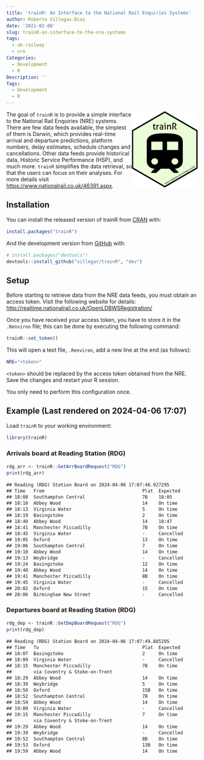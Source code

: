 ```yaml
---
title: 'trainR: An Interface to the National Rail Enquiries Systems'
author: Roberto Villegas-Diaz
date: '2021-02-08'
slug: trainR-an-interface-to-the-nre-systems
tags:
  - uk-railway
  - nre
Categories:
  - Development
  - R
Description: ''
Tags:
  - Development
  - R
---
```


<img src="https://raw.githubusercontent.com/villegar/trainR/main/inst/images/logo.png" alt="logo" align="right" height=200px/>

The goal of `trainR` is to provide a simple interface to the 
National Rail Enquiries (NRE) systems. There are few data feeds 
available, the simplest of them is Darwin, which provides real-time 
arrival and departure predictions, platform numbers, delay estimates, 
schedule changes and cancellations. Other data feeds provide historical 
data, Historic Service Performance (HSP), and much more. `trainR` 
simplifies the data retrieval, so that the users can focus on their 
analyses. For more details visit 
https://www.nationalrail.co.uk/46391.aspx.

## Installation

You can install the released version of trainR from [CRAN](https://CRAN.R-project.org) with:

``` r
install.packages("trainR")
```

And the development version from [GitHub](https://github.com/) with:

``` r
# install.packages("devtools")
devtools::install_github("villegar/trainR", "dev")
```

## Setup
Before starting to retrieve data from the NRE data feeds, you must obtain an access token. 
Visit the following website for details: http://realtime.nationalrail.co.uk/OpenLDBWSRegistration/

Once you have received your access token, you have to store it in the `.Renviron` file; this can be 
done by executing the following command:


```r
trainR::set_token()
```

This will open a text file, `.Renviron`, add a new line at the end (as follows):

```bash
NRE="<token>"
```

`<token>` should be replaced by the access token obtained from the NRE. Save the changes and restart 
your R session.

You only need to perform this configuration once.

## Example (Last rendered on 2024-04-06 17:07)

Load `trainR` to your working environment:

```r
library(trainR)
```

### Arrivals board at Reading Station (RDG)


```r
rdg_arr <- trainR::GetArrBoardRequest("RDG")
print(rdg_arr)
```

```
## Reading (RDG) Station Board on 2024-04-06 17:07:46.927295
## Time   From                                    Plat  Expected
## 18:08  Southampton Central                     7B    18:05
## 18:10  Abbey Wood                              14    On time
## 18:13  Virginia Water                          5     On time
## 18:19  Basingstoke                             2     On time
## 18:40  Abbey Wood                              14    18:47
## 18:41  Manchester Piccadilly                   7B    On time
## 18:45  Virginia Water                          -     Cancelled
## 19:05  Oxford                                  13    On time
## 19:06  Southampton Central                     7     On time
## 19:10  Abbey Wood                              14    On time
## 19:13  Weybridge                               -     Cancelled
## 19:24  Basingstoke                             12    On time
## 19:40  Abbey Wood                              14    On time
## 19:41  Manchester Piccadilly                   8B    On time
## 19:45  Virginia Water                          -     Cancelled
## 20:02  Oxford                                  15    On time
## 20:06  Birmingham New Street                   -     Cancelled
```

### Departures board at Reading Station (RDG)


```r
rdg_dep <- trainR::GetDepBoardRequest("RDG")
print(rdg_dep)
```

```
## Reading (RDG) Station Board on 2024-04-06 17:07:49.885295
## Time   To                                      Plat  Expected
## 18:07  Basingstoke                             2     On time
## 18:09  Virginia Water                          -     Cancelled
## 18:15  Manchester Piccadilly                   7B    On time
##        via Coventry & Stoke-on-Trent           
## 18:29  Abbey Wood                              14    On time
## 18:39  Weybridge                               5     On time
## 18:50  Oxford                                  15B   On time
## 18:52  Southampton Central                     7B    On time
## 18:59  Abbey Wood                              14    On time
## 19:09  Virginia Water                          -     Cancelled
## 19:15  Manchester Piccadilly                   7     On time
##        via Coventry & Stoke-on-Trent           
## 19:29  Abbey Wood                              14    On time
## 19:39  Weybridge                               -     Cancelled
## 19:52  Southampton Central                     8B    On time
## 19:53  Oxford                                  13B   On time
## 19:59  Abbey Wood                              14    On time
```
